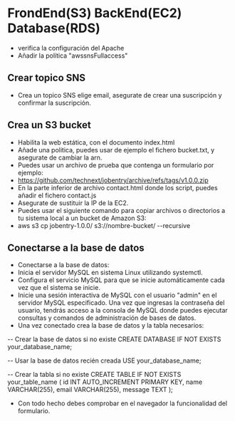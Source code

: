 # FrondEnd(S3) BackEnd(EC2) Database(RDS)
- verifica la configuración del Apache
- Añadir la política "awssnsFullaccess"
  
## Crear topico SNS
- Crea un topico SNS elige email, asegurate de crear una suscripción y confirmar la suscripción.
  
## Crea un S3 bucket
- Habilita la web estática, con el documento index.html
- Añade una politica, puedes usar de ejemplo el fichero bucket.txt, y asegurate de cambiar la arn.
- Puedes usar un archivo de prueba que contenga un formulario por ejemplo:
- https://github.com/technext/jobentry/archive/refs/tags/v1.0.0.zip
- En la parte inferior de archivo contact.html donde los script, puedes añadir el fichero contact.js
- Asegurate de sustituir la IP de la EC2.
- Puedes usar el siguiente comando para copiar archivos o directorios a tu sistema local a un bucket de Amazon S3:
- aws s3 cp jobentry-1.0.0/ s3://nombre-bucket/ --recursive
  
## Conectarse a la base de datos
- Conectarse a la base de datos:
- Inicia el servidor MySQL en sistema Linux utilizando systemctl.
- Configura el servicio MySQL para que se inicie automáticamente cada vez que el sistema se inicie.
- Inicie una sesión interactiva de MySQL con el usuario "admin" en el servidor MySQL especificado. Una vez que ingresas la contraseña del usuario, tendrás acceso a la consola de MySQL donde puedes ejecutar consultas y comandos de administración de bases de datos.
- Una vez conectado crea la base de datos y la tabla necesarios:

-- Crear la base de datos si no existe
CREATE DATABASE IF NOT EXISTS your_database_name;

-- Usar la base de datos recién creada
USE your_database_name;

-- Crear la tabla si no existe
CREATE TABLE IF NOT EXISTS your_table_name (
    id INT AUTO_INCREMENT PRIMARY KEY,
    name VARCHAR(255),
    email VARCHAR(255),
    message TEXT
);

- Con todo hecho debes comprobar en el navegador la funcionalidad del formulario.
